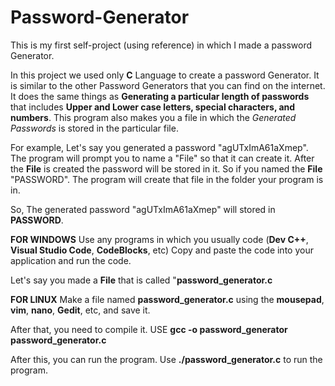 # Password-Generator
This is my first self-project (using reference) in which I made a password Generator.

In this project we used only **C** Language to create a password Generator. It is similar to the other Password Generators that you can find on the internet. It does the same things as **Generating a particular length of passwords** that includes **Upper and Lower case letters, special characters, and numbers**. This program also makes you a file in which the _Generated Passwords_ is stored in the particular file. 

For example,
Let's say you generated a password "agUTxImA61aXmep". The program will prompt you to name a "File" so that it can create it.
After the **File** is created the password will be stored in it. So if you named the **File** "PASSWORD". The program will create that file in the folder your program is in. 

So, The generated password "agUTxImA61aXmep" will stored in **PASSWORD**. 

**FOR WINDOWS**
Use any programs in which you usually code (**Dev C++**, **Visual Studio Code**, **CodeBlocks**, etc)
Copy and paste the code into your application and run the code.

Let's say you made a **File** that is called "**password_generator.c**

**FOR LINUX**
Make a file named **password_generator.c** using the **mousepad**, **vim**, **nano**, **Gedit**, etc, and save it.

After that, you need to compile it.
USE **gcc -o password_generator password_generator.c**

After this, you can run the program.
Use **./password_generator.c** to run the program.
